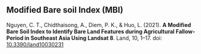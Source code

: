 ## Modified Bare soil Index (MBI)

Nguyen, C. T., Chidthaisong, A., Diem, P. K., & Huo, L. (2021). <b>A Modified Bare Soil Index to Identify Bare Land Features during Agricultural Fallow-Period in Southeast Asia Using Landsat 8</b>. Land, 10, 1–17. doi: <a href="https://www.mdpi.com/2073-445X/10/3/231">10.3390/land10030231</a>
